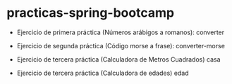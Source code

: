 # practicas-spring-bootcamp

* Ejercicio de primera práctica (Números arábigos a romanos): converter

* Ejercicio de segunda práctica (Código morse a frase): converter-morse

* Ejercicio de tercera práctica (Calculadora de Metros Cuadrados) casa

* Ejercicio de tercera práctica (Calculadora de edades) edad